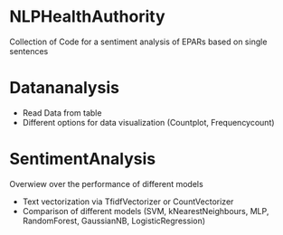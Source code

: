 # NLPHealthAuthority
Collection of Code for a sentiment analysis of EPARs based on single sentences

# Datananalysis
- Read Data from table
- Different options for data visualization (Countplot, Frequencycount)

# SentimentAnalysis
Overwiew over the performance of different models
- Text vectorization via TfidfVectorizer or CountVectorizer
- Comparison of different models (SVM, kNearestNeighbours, MLP, RandomForest, GaussianNB, LogisticRegression)



